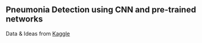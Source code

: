## Pneumonia Detection using CNN and pre-trained networks
Data & Ideas from [Kaggle](https://www.kaggle.com/ashishpatel26/chexnet-radiologist-level-pneumonia-detection)
